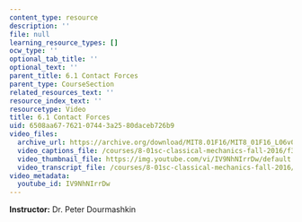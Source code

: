 ```yaml
---
content_type: resource
description: ''
file: null
learning_resource_types: []
ocw_type: ''
optional_tab_title: ''
optional_text: ''
parent_title: 6.1 Contact Forces
parent_type: CourseSection
related_resources_text: ''
resource_index_text: ''
resourcetype: Video
title: 6.1 Contact Forces
uid: 6508aa67-7621-0744-3a25-80daceb726b9
video_files:
  archive_url: https://archive.org/download/MIT8.01F16/MIT8_01F16_L06v01_360p.mp4
  video_captions_file: /courses/8-01sc-classical-mechanics-fall-2016/f3fba7065d6f5c9396ce81c5c0f9e871_IV9NhNIrrDw.vtt
  video_thumbnail_file: https://img.youtube.com/vi/IV9NhNIrrDw/default.jpg
  video_transcript_file: /courses/8-01sc-classical-mechanics-fall-2016/3c49bfa128f1527ce8c80cced2b40df5_IV9NhNIrrDw.pdf
video_metadata:
  youtube_id: IV9NhNIrrDw
---
```


**Instructor:** Dr. Peter Dourmashkin